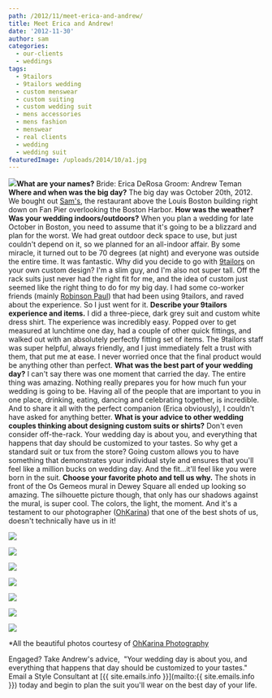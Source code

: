 ```yaml
---
path: /2012/11/meet-erica-and-andrew/
title: Meet Erica and Andrew!
date: '2012-11-30'
author: sam
categories:
  - our-clients
  - weddings
tags:
  - 9tailors
  - 9tailors wedding
  - custom menswear
  - custom suiting
  - custom wedding suit
  - mens accessories
  - mens fashion
  - menswear
  - real clients
  - wedding
  - wedding suit
featuredImage: /uploads/2014/10/a1.jpg
---
```

[![](http://4.bp.blogspot.com/-O42PSeS6L7A/ULEkawLFN_I/AAAAAAAABj0/F6xmdXhzxrg/s640/Erica+Andrew-0001+2.jpg)](http://4.bp.blogspot.com/-O42PSeS6L7A/ULEkawLFN_I/AAAAAAAABj0/F6xmdXhzxrg/s1600/Erica+Andrew-0001+2.jpg)**What are your names?**
Bride: Erica DeRosa
Groom: Andrew Teman
 **Where and when was the big day?**
The big day was October 20th, 2012. We bought out [Sam's](http://samsatlouis.com/), the restaurant above the Louis Boston building right down on Fan Pier overlooking the Boston Harbor.
 **How was the weather? Was your wedding indoors/outdoors?**
When you plan a wedding for late October in Boston, you need to assume that it's going to be a blizzard and plan for the worst. We had great outdoor deck space to use, but just couldn't depend on it, so we planned for an all-indoor affair. By some miracle, it turned out to be 70 degrees (at night) and everyone was outside the entire time. It was fantastic.
Why did you decide to go with [9tailors](http://www.9tailors.com/) on your own custom design?
I'm a slim guy, and I'm also not super tall. Off the rack suits just never had the right fit for me, and the idea of custom just seemed like the right thing to do for my big day. I had some co-worker friends (mainly [Robinson Paul](http://www.urbancaviarclothing.com/about/)) that had been using 9tailors, and raved about the experience. So I just went for it.
 **Describe your 9tailors experience and items.**
I did a three-piece, dark grey suit and custom white dress shirt. The experience was incredibly easy. Popped over to get measured at lunchtime one day, had a couple of other quick fittings, and walked out with an absolutely perfectly fitting set of items. The 9tailors staff was super helpful, always friendly, and I just immediately felt a trust with them, that put me at ease. I never worried once that the final product would be anything other than perfect.
 **What was the best part of your wedding day?**
I can't say there was one moment that carried the day. The entire thing was amazing. Nothing really prepares you for how much fun your wedding is going to be. Having all of the people that are important to you in one place, drinking, eating, dancing and celebrating together, is incredible. And to share it all with the perfect companion (Erica obviously), I couldn't have asked for anything better.
**What is your advice to other wedding couples thinking about designing custom suits or shirts?**
Don't even consider off-the-rack. Your wedding day is about you, and everything that happens that day should be customized to your tastes. So why get a standard suit or tux from the store? Going custom allows you to have something that demonstrates your individual style and ensures that you'll feel like a million bucks on wedding day. And the fit...it'll feel like you were born in the suit.
**Choose your favorite photo and tell us why.**
The shots in front of the Os Gemeos mural in Dewey Square all ended up looking so amazing. The silhouette picture though, that only has our shadows against the mural, is super cool. The colors, the light, the moment. And it's a testament to our photographer ([OhKarina](http://www.ohkarina.com/)) that one of the best shots of us, doesn't technically have us in it!

[![](http://4.bp.blogspot.com/-b52fX_ZETGw/ULEk9gMtOII/AAAAAAAABkg/C6zu38o8MWQ/s400/Erica+Andrew-0104.jpg)](http://4.bp.blogspot.com/-b52fX_ZETGw/ULEk9gMtOII/AAAAAAAABkg/C6zu38o8MWQ/s1600/Erica+Andrew-0104.jpg)

[![](http://4.bp.blogspot.com/-Qqfe6GsWB2Q/ULEkgafbgSI/AAAAAAAABj8/ZaE2GqluV-M/s400/Erica+Andrew-0001.jpg)](http://4.bp.blogspot.com/-Qqfe6GsWB2Q/ULEkgafbgSI/AAAAAAAABj8/ZaE2GqluV-M/s1600/Erica+Andrew-0001.jpg)

[![](http://4.bp.blogspot.com/-tMSOf-Ffyyc/ULEkw4j-NCI/AAAAAAAABkQ/SktgY2HO_jI/s400/Erica+Andrew-0072.jpg)](http://4.bp.blogspot.com/-tMSOf-Ffyyc/ULEkw4j-NCI/AAAAAAAABkQ/SktgY2HO_jI/s1600/Erica+Andrew-0072.jpg)

[![](http://2.bp.blogspot.com/--kKDXm9Y-YE/ULElBvBfeOI/AAAAAAAABko/l6o0RIP3128/s400/Erica+Andrew-0147.jpg)](http://2.bp.blogspot.com/--kKDXm9Y-YE/ULElBvBfeOI/AAAAAAAABko/l6o0RIP3128/s1600/Erica+Andrew-0147.jpg)

[![](http://2.bp.blogspot.com/-v9VXbh71vlQ/ULElH093kkI/AAAAAAAABkw/ikQsGQWxZ7Y/s400/Erica+Andrew-0184.jpg)](http://2.bp.blogspot.com/-v9VXbh71vlQ/ULElH093kkI/AAAAAAAABkw/ikQsGQWxZ7Y/s1600/Erica+Andrew-0184.jpg)

[![](http://2.bp.blogspot.com/---ZFhqdYejM/ULElNZeuTFI/AAAAAAAABlA/w7GPdXbMKFE/s400/Erica+Andrew-0224.jpg)](http://2.bp.blogspot.com/---ZFhqdYejM/ULElNZeuTFI/AAAAAAAABlA/w7GPdXbMKFE/s1600/Erica+Andrew-0224.jpg)

[![](http://1.bp.blogspot.com/-JGyZ5TDcxrw/ULEko2EroLI/AAAAAAAABkI/wEYaWFG3el4/s400/Erica+Andrew-0071.jpg)](http://1.bp.blogspot.com/-JGyZ5TDcxrw/ULEko2EroLI/AAAAAAAABkI/wEYaWFG3el4/s1600/Erica+Andrew-0071.jpg)

\*All the beautiful photos courtesy of [OhKarina Photography](http://www.ohkarina.com/)

Engaged? Take Andrew's advice,  "Your wedding day is about you, and everything that happens that day should be customized to your tastes." Email a Style Consultant at [{{ site.emails.info }}](mailto:{{ site.emails.info }}) today and begin to plan the suit you'll wear on the best day of your life.